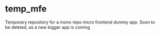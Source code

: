 # temp_mfe

Temporary repository for a mono repo micro frontend dummy app. Soon to be deleted, as a new bigger app is coming
